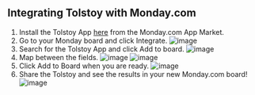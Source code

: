 ## Integrating Tolstoy with Monday.com

1. Install the Tolstoy App [here](https://monday.com/marketplace/120) from the Monday.com App Market.
2. Go to your Monday board and click Integrate.
   ![image](https://github.com/user-attachments/assets/09be1e20-9a3b-4571-8381-a1bcfdf042d2)
3. Search for the Tolstoy App and click Add to board.
   ![image](https://github.com/user-attachments/assets/d8cbefa4-f66d-4935-916b-beca8cd87ecd)
4. Map between the fields.
   ![image](https://github.com/user-attachments/assets/6aa70907-316b-4dbd-b89e-c06ff21868ed)
   ![image](https://github.com/user-attachments/assets/89596bee-8ab7-4a63-89ad-d32e865f2830)
5. Click Add to Board when you are ready.
   ![image](https://github.com/user-attachments/assets/1f34f96f-e030-4142-8302-8668736fcbd9)
6. Share the Tolstoy and see the results in your new Monday.com board!
   ![image](https://github.com/user-attachments/assets/36376b0d-1980-490d-8f05-668b3cbf0c04)